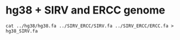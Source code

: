 # hg38 + SIRV and ERCC genome

```
cat ../hg38/hg38.fa ../SIRV_ERCC/SIRV.fa ../SIRV_ERCC/ERCC.fa > hg38_SIRV.fa
```
